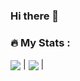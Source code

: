 ### Hi there 👋

### :fire: My Stats :

<a href="https://github.com/nalsur-veallam/"><img align="center" src="https://github-readme-stats.vercel.app/api?username=nalsur-veallam&theme=github_dark&hide=contribs,issues&show_icons=true" /></a> | <a href="https://github.com/nalsur-veallam/"><img align="center" src="https://github-readme-stats.vercel.app/api/top-langs/?username=nalsur-veallam&theme=highcontrast&layout=compact" /></a> |

<!-- http://github-readme-streak-stats.herokuapp.com?user=nalsur-veallam&theme=highcontrast&date_format=j%20M%5B%20Y%5D&background=000000 -->
<!-- https://github-readme-stats.vercel.app/api?username=kevinfengcs88&theme=github_dark&hide=contribs,issues&show_icons=true&hide_border=true -->
